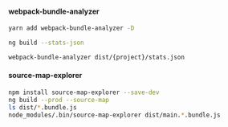 #### webpack-bundle-analyzer

```bash
yarn add webpack-bundle-analyzer -D

ng build --stats-json

webpack-bundle-analyzer dist/{project}/stats.json
```

#### source-map-explorer

```bash
npm install source-map-explorer --save-dev
ng build --prod --source-map
ls dist/*.bundle.js
node_modules/.bin/source-map-explorer dist/main.*.bundle.js
```
